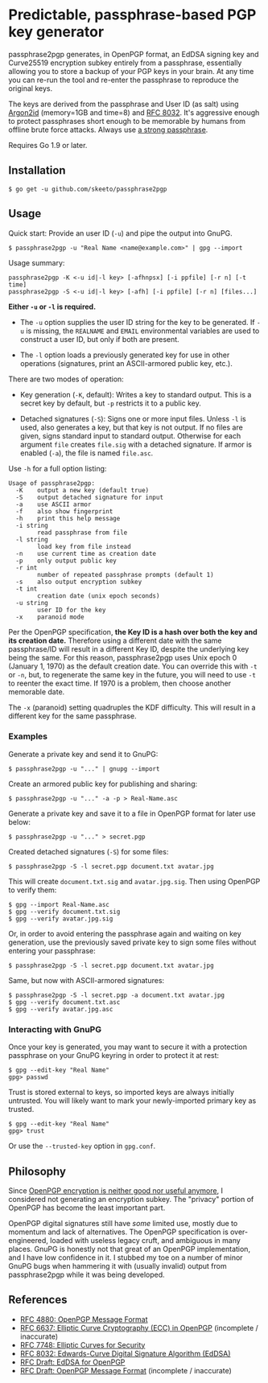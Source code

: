 # Predictable, passphrase-based PGP key generator

passphrase2pgp generates, in OpenPGP format, an EdDSA signing key and
Curve25519 encryption subkey entirely from a passphrase, essentially
allowing you to store a backup of your PGP keys in your brain. At any
time you can re-run the tool and re-enter the passphrase to reproduce
the original keys.

The keys are derived from the passphrase and User ID (as salt) using
[Argon2id][argon2] (memory=1GB and time=8) and [RFC 8032][rfc8032]. It's
aggressive enough to protect passphrases short enough to be memorable by
humans from offline brute force attacks. Always use [a strong
passphrase][dw].

Requires Go 1.9 or later.

[argon2]: https://github.com/P-H-C/phc-winner-argon2
[rfc8032]: https://tools.ietf.org/html/rfc8032
[dw]: https://en.wikipedia.org/wiki/Diceware

## Installation

    $ go get -u github.com/skeeto/passphrase2pgp

## Usage

Quick start: Provide an user ID (`-u`) and pipe the output into GnuPG.

    $ passphrase2pgp -u "Real Name <name@example.com>" | gpg --import

Usage summary:

    passphrase2pgp -K <-u id|-l key> [-afhnpsx] [-i ppfile] [-r n] [-t time]
    passphrase2pgp -S <-u id|-l key> [-afh] [-i ppfile] [-r n] [files...]

**Either `-u` or `-l` is required.**

* The `-u` option supplies the user ID string for the key to be
  generated. If `-u` is missing, the `REALNAME` and `EMAIL`
  environmental variables are used to construct a user ID, but only if
  both are present.

* The `-l` option loads a previously generated key for use in other
  operations (signatures, print an ASCII-armored public key, etc.).

There are two modes of operation:

* Key generation (`-K`, default): Writes a key to standard output. This
  is a secret key by default, but `-p` restricts it to a public key.

* Detached signatures (`-S`): Signs one or more input files. Unless `-l`
  is used, also generates a key, but that key is not output. If no files
  are given, signs standard input to standard output. Otherwise for each
  argument `file` creates `file.sig` with a detached signature. If armor
  is enabled (`-a`), the file is named `file.asc`.

Use `-h` for a full option listing:

    Usage of passphrase2pgp:
      -K	output a new key (default true)
      -S	output detached signature for input
      -a	use ASCII armor
      -f	also show fingerprint
      -h	print this help message
      -i string
        	read passphrase from file
      -l string
        	load key from file instead
      -n	use current time as creation date
      -p	only output public key
      -r int
        	number of repeated passphrase prompts (default 1)
      -s	also output encryption subkey
      -t int
        	creation date (unix epoch seconds)
      -u string
        	user ID for the key
      -x	paranoid mode

Per the OpenPGP specification, **the Key ID is a hash over both the key
and its creation date.** Therefore using a different date with the same
passphrase/ID will result in a different Key ID, despite the underlying
key being the same. For this reason, passphrase2pgp uses Unix epoch 0
(January 1, 1970) as the default creation date. You can override this
with `-t` or `-n`, but, to regenerate the same key in the future, you
will need to use `-t` to reenter the exact time. If 1970 is a problem,
then choose another memorable date.

The `-x` (paranoid) setting quadruples the KDF difficulty. This will
result in a different key for the same passphrase.

### Examples

Generate a private key and send it to GnuPG:

    $ passphrase2pgp -u "..." | gnupg --import

Create an armored public key for publishing and sharing:

    $ passphrase2pgp -u "..." -a -p > Real-Name.asc

Generate a private key and save it to a file in OpenPGP format for later
use below:

    $ passphrase2pgp -u "..." > secret.pgp

Created detached signatures (`-S`) for some files:

    $ passphrase2pgp -S -l secret.pgp document.txt avatar.jpg

This will create `document.txt.sig` and `avatar.jpg.sig`. Then using
OpenPGP to verify them:

    $ gpg --import Real-Name.asc
    $ gpg --verify document.txt.sig
    $ gpg --verify avatar.jpg.sig

Or, in order to avoid entering the passphrase again and waiting on key
generation, use the previously saved private key to sign some files
without entering your passphrase:

    $ passphrase2pgp -S -l secret.pgp document.txt avatar.jpg

Same, but now with ASCII-armored signatures:

    $ passphrase2pgp -S -l secret.pgp -a document.txt avatar.jpg
    $ gpg --verify document.txt.asc
    $ gpg --verify avatar.jpg.asc

### Interacting with GnuPG

Once your key is generated, you may want to secure it with a protection
passphrase on your GnuPG keyring in order to protect it at rest:

    $ gpg --edit-key "Real Name"
    gpg> passwd

Trust is stored external to keys, so imported keys are always initially
untrusted. You will likely want to mark your newly-imported primary key
as trusted.

    $ gpg --edit-key "Real Name"
    gpg> trust

Or use the `--trusted-key` option in `gpg.conf`.

## Philosophy

Since [OpenPGP encryption is neither good nor useful anymore][mg], I
considered not generating an encryption subkey. The "privacy" portion of
OpenPGP has become the least important part.

OpenPGP digital signatures still have *some* limited use, mostly due to
momentum and lack of alternatives. The OpenPGP specification is
over-engineered, loaded with useless legacy cruft, and ambiguous in many
places. GnuPG is honestly not that great of an OpenPGP implementation,
and I have low confidence in it. I stubbed my toe on a number of minor
GnuPG bugs when hammering it with (usually invalid) output from
passphrase2pgp while it was being developed.

[mg]: https://blog.cryptographyengineering.com/2014/08/13/whats-matter-with-pgp/

## References

* [RFC 4880: OpenPGP Message Format](https://tools.ietf.org/html/rfc4880)
* [RFC 6637: Elliptic Curve Cryptography (ECC) in OpenPGP](https://tools.ietf.org/html/rfc6637) (incomplete / inaccurate)
* [RFC 7748: Elliptic Curves for Security](https://tools.ietf.org/html/rfc7748)
* [RFC 8032: Edwards-Curve Digital Signature Algorithm (EdDSA)](https://tools.ietf.org/html/rfc8032)
* [RFC Draft: EdDSA for OpenPGP](https://tools.ietf.org/html/draft-koch-eddsa-for-openpgp-00)
* [RFC Draft: OpenPGP Message Format](https://tools.ietf.org/html/draft-ietf-openpgp-rfc4880bis-07) (incomplete / inaccurate)
